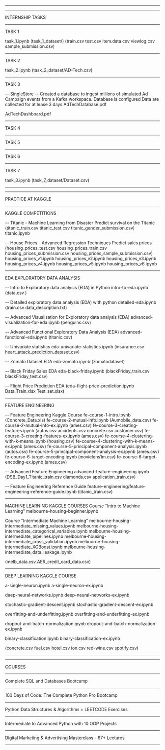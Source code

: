 __________________________________________________________________
__________________________________________________________________

INTERNSHIP TASKS
__________________________________________________________________

TASK 1

task_1.ipynb 
(task_1_dataset/)
(train.csv test.csv item.data csv viewlog.csv sample_submission.csv)

__________________________________________________________________

TASK 2

task_2.ipynb (task_2_dataset/AD-Tech.csv)
__________________________________________________________________

TASK 3

-- SingleStore
-- Created a database to ingest millions of simulated Ad Campaign events from a Kafka workspace.
Database is configured
Data are collected for at lease 3 days
AdTechDatabase.pdf


AdTechDashboard.pdf


__________________________________________________________________

TASK 4
__________________________________________________________________

TASK 5
__________________________________________________________________

TASK 6
__________________________________________________________________

TASK 7

task_3.ipynb (task_7_dataset/Dataset.csv)

__________________________________________________________________
__________________________________________________________________

PRACTICE AT KAGGLE
__________________________________________________________________

KAGGLE COMPETITIONS

-- Titanic - Machine Learning from Disaster
Predict survival on the Titanic 
(titanic_train.csv titanic_test.csv titanic_gender_submission.csv)
titanic.ipynb 

-- House Prices - Advanced Regression Techniques
Predict sales prices 
(housing_prices_test.csv housing_prices_train.csv housing_prices_submission.csv housing_prices_sample_submission.csv)
housing_prices_v1.ipynb
housing_prices_v2.ipynb
housing_prices_v3.ipynb
housing_prices_v4.ipynb
housing_prices_v5.ipynb
housing_prices_v6.ipynb

__________________________________________________________________

EDA 
EXPLORATORY DATA ANALYSIS

-- Intro to Exploratory data analysis (EDA) in Python
intro-to-eda.ipynb (data.csv )

-- Detailed exploratory data analysis (EDA) with python
detailed-eda.ipynb (train.csv  data_description.txt)

-- Advanced Visualisation for Exploratory data analysis (EDA)
advanced-visualization-for-eda.ipynb (penguins.csv)

-- Advanced Functional Exploratory Data Analysis (EDA)
advanced-functional-eda.ipynb (titanic.csv) 

-- Univariate statistics
eda-univariate-statistics.ipynb (insurance.csv heart_attack_prediction_dataset.csv)

-- Zomato Dataset EDA
eda-zomato.ipynb (zomatodataset)

-- Black Friday Sales EDA
eda-black-friday.ipynb (blackFriday_train.csv  blackFriday_test.csv)

-- Flight Price Prediction EDA (eda-flight-price-prediction.ipynb Data_Train.xlsx Test_set.xlsx)
__________________________________________________________________

FEATURE ENGINEERING

-- Feature Engineering Kaggle Course
fe-course-1-intro.ipynb (Concrete_Data.xls)
fe-course-2-mutual-info.ipynb (Aumobile_data.csv)
fe-course-2-mutual-info-ex.ipynb (ames.csv)
fe-course-3-creating-features.ipynb (autos.csv accidents.csv concrete.csv customer.csv)
fe-course-3-creating-features-ex.ipynb (ames.csv)
fe-course-4-clustering-with-k-means.ipynb (housing.csv)
fe-course-4-clustering-with-k-means-ex.ipynb (ames.csv)
fe-course-5-principal-component-analysis.ipynb (autos.csv)
fe-course-5-principal-component-analysis-ex.ipynb (ames.csv)
fe-course-6-target-encoding.ipynb (movielens1m.csv)
fe-course-6-target-encoding-ex.ipynb (ames.csv)


-- Advanced Feature Engineering
advanced-feature-engineering.ipynb (DSB_Day1_Titanic_train.csv diamonds.csv application_train.csv)

-- Feature Engineering Reference Guide
feature-engineering/feature-engineering-reference-guide.ipynb (titanic_train.csv)

__________________________________________________________________

MACHINE LEARNING KAGGLE COURSES
Course "Intro to Machine Learning"
melbourne-housing-beginner.ipynb

Course "Intermediate Machine Learning"
melbourne-housing-intermediate_missing_values.ipynb
melbourne-housing-intermediate_categorical_variables.ipynb
melbourne-housing-intermediate_pipelines.ipynb
melbourne-housing-intermediate_cross_validation.ipynb
melbourne-housing-intermediate_XGBoost.ipynb
melbourne-housing-intermediate_data_leakage.ipynb

(melb_data.csv AER_credit_card_data.csv)
__________________________________________________________________

DEEP LEARNING KAGGLE COURSE

a-single-neuron.ipynb
a-single-neuron-ex.ipynb

deep-neural-networks.ipynb
deep-neural-networks-ex.ipynb

stochastic-gradient-descent.ipynb
stochastic-gradient-descent-ex.ipynb

overfitting-and-underfitting.ipynb
overfitting-and-underfitting-ex.ipynb

dropout-and-batch-normalization.ipynb
dropout-and-batch-normalization-ex.ipynb

binary-classification.ipynb
binary-classification-ex.ipynb

(concrete.csv fuel.csv hotel.csv ion.csv red-wine.csv spotify.csv)

__________________________________________________________________
__________________________________________________________________

COURSES
__________________________________________________________________

Complete SQL and Databases Bootcamp
__________________________________________________________________

100 Days of Code: The Complete Python Pro Bootcamp
__________________________________________________________________

Python Data Structures & Algorithms + LEETCODE Exercises
__________________________________________________________________

Intermediate to Advanced Python with 10 OOP Projects
__________________________________________________________________

Digital Marketing & Advertising Masterclass - 87+ Lectures
__________________________________________________________________
